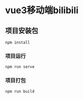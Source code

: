 # vue3移动端bilibili

## 项目安装包
```
npm install
```

### 项目运行
```
npm run serve
```

### 项目打包
```
npm run build
```

